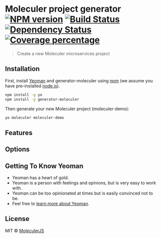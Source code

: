 # Moleculer project generator [![NPM version][npm-image]][npm-url] [![Build Status][travis-image]][travis-url] [![Dependency Status][daviddm-image]][daviddm-url] [![Coverage percentage][coveralls-image]][coveralls-url]
> Create a new Moleculer microservices project

## Installation

First, install [Yeoman](http://yeoman.io) and generator-moleculer using [npm](https://www.npmjs.com/) (we assume you have pre-installed [node.js](https://nodejs.org/)).

```bash
npm install -g yo
npm install -g generator-moleculer
```

Then generate your new Moleculer project (moleculer-demo):

```bash
yo moleculer moleculer-demo
```

## Features


## Options

## Getting To Know Yeoman

 * Yeoman has a heart of gold.
 * Yeoman is a person with feelings and opinions, but is very easy to work with.
 * Yeoman can be too opinionated at times but is easily convinced not to be.
 * Feel free to [learn more about Yeoman](http://yeoman.io/).

## License

MIT © [MoleculerJS](https://moleculer.services)


[npm-image]: https://badge.fury.io/js/generator-moleculer.svg
[npm-url]: https://npmjs.org/package/generator-moleculer
[travis-image]: https://travis-ci.org/moleculerjs/generator-moleculer.svg?branch=master
[travis-url]: https://travis-ci.org/moleculerjs/generator-moleculer
[daviddm-image]: https://david-dm.org/moleculerjs/generator-moleculer.svg?theme=shields.io
[daviddm-url]: https://david-dm.org/moleculerjs/generator-moleculer
[coveralls-image]: https://coveralls.io/repos/moleculerjs/generator-moleculer/badge.svg
[coveralls-url]: https://coveralls.io/r/moleculerjs/generator-moleculer
